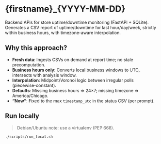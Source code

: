 # {firstname}_{YYYY-MM-DD}

Backend APIs for store uptime/downtime monitoring (FastAPI + SQLite).  
Generates a CSV report of uptime/downtime for last hour/day/week, strictly within business hours, with timezone-aware interpolation.

## Why this approach?

- **Fresh data**: Ingests CSVs on demand at report time; no stale precomputation.
- **Business hours only**: Converts local business windows to UTC, intersects with analysis window.
- **Interpolation**: Midpoint/Voronoi logic between irregular polls (piecewise-constant).
- **Defaults**: Missing business hours => 24×7; missing timezone => America/Chicago.
- **“Now”**: Fixed to the max `timestamp_utc` in the status CSV (per prompt).

## Run locally

> Debian/Ubuntu note: use a virtualenv (PEP 668).

```bash
./scripts/run_local.sh
